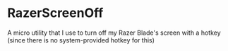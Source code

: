 # RazerScreenOff
A micro utility that I use to turn off my Razer Blade's screen with a hotkey  (since there is no system-provided hotkey for this)
